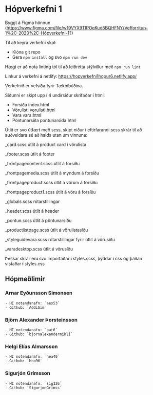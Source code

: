 # Hópverkefni 1

Byggt á Figma hönnun (https://www.figma.com/file/w19VYX9TlPOqKud5BQHFNY/Vefforritun-1%2C-2023%2C-Hópverkefni-1?)

Til að keyra verkefni skal:
- Klóna git repo
- Gera `npm install` og svo `npm run dev`

Hægt er að nota linting tól til að leiðrétta stýlvillur með `npm run lint`

Linkur á verkefni á netlify: https://hopverkefni1hopur6.netlify.app/

Verkefnið er vefsíða fyrir Tæknibúðina.

Síðunni er skipt upp í 4 undirsíður skrifaðar í html:

- Forsíða index.html
- Vörulisti vorulisti.html
- Vara vara.html
- Pöntunarsíða pontunarsida.html

Útlit er svo útfært með scss, skipt niður í eftirfarandi scss skrár til að auðveldara sé að halda utan um vinnuna:

_card.scss útlit á product card í vörulista

_footer.scss útlit á footer

_frontpagecontent.scss útlit á forsíðu

_frontpagemedia.scss útlit á myndum á forsíðu

_frontpageproduct.scss útlit á vörum á forsíðu

_frontpageproduct1.scss útlit á vöru á forsíðu

_globals.scss rótarstillingar

_header.scss útlit á header

_pontun.scss útlit á pöntunarsíðu

_productlistpage.scss útlit á vörulistasíðu

_styleguidevara.scss rótarstillingar fyrir útlit á vörusíðu

_varadesktop.scss útlit á vörusíðu


Þessar skrár eru svo importaðar í styles.scss, þýddar í css og þaðan vistaðar í styles.css 


## Hópmeðlimir
### Arnar Eyðunsson Simonsen
    - HÍ notendanafn: `aes53`
    - Github: `AddiSim`

### Björn Alexander Þorsteinsson
    - HÍ notendanafn: `bat6`
    - Github: `bjornalexandermikli`

### Helgi Elías Almarsson
    - HÍ notendanafn: `hea40`
    - Github: `hea96`

### Sigurjón Grímsson
    - HÍ notendanafn: `sig126`
    - Github: `SigurjonGrimss`